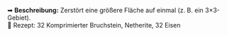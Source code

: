 ➡ **Beschreibung:** Zerstört eine größere Fläche auf einmal (z. B. ein 3×3-Gebiet).  
📖 Rezept: 32 Komprimierter Bruchstein, Netherite, 32 Eisen